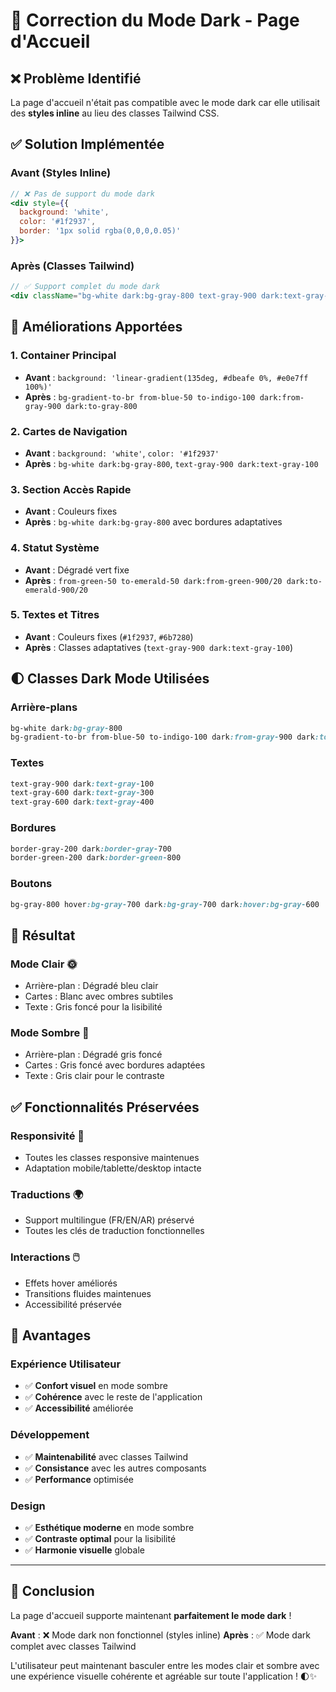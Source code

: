 # 🌙 Correction du Mode Dark - Page d'Accueil

## ❌ **Problème Identifié**
La page d'accueil n'était pas compatible avec le mode dark car elle utilisait des **styles inline** au lieu des classes Tailwind CSS.

## ✅ **Solution Implémentée**

### **Avant (Styles Inline)**
```jsx
// ❌ Pas de support du mode dark
<div style={{
  background: 'white',
  color: '#1f2937',
  border: '1px solid rgba(0,0,0,0.05)'
}}>
```

### **Après (Classes Tailwind)**
```jsx
// ✅ Support complet du mode dark
<div className="bg-white dark:bg-gray-800 text-gray-900 dark:text-gray-100 border border-gray-200 dark:border-gray-700">
```

## 🎨 **Améliorations Apportées**

### 1. **Container Principal**
- **Avant** : `background: 'linear-gradient(135deg, #dbeafe 0%, #e0e7ff 100%)'`
- **Après** : `bg-gradient-to-br from-blue-50 to-indigo-100 dark:from-gray-900 dark:to-gray-800`

### 2. **Cartes de Navigation**
- **Avant** : `background: 'white'`, `color: '#1f2937'`
- **Après** : `bg-white dark:bg-gray-800`, `text-gray-900 dark:text-gray-100`

### 3. **Section Accès Rapide**
- **Avant** : Couleurs fixes
- **Après** : `bg-white dark:bg-gray-800` avec bordures adaptatives

### 4. **Statut Système**
- **Avant** : Dégradé vert fixe
- **Après** : `from-green-50 to-emerald-50 dark:from-green-900/20 dark:to-emerald-900/20`

### 5. **Textes et Titres**
- **Avant** : Couleurs fixes (`#1f2937`, `#6b7280`)
- **Après** : Classes adaptatives (`text-gray-900 dark:text-gray-100`)

## 🌓 **Classes Dark Mode Utilisées**

### **Arrière-plans**
```css
bg-white dark:bg-gray-800
bg-gradient-to-br from-blue-50 to-indigo-100 dark:from-gray-900 dark:to-gray-800
```

### **Textes**
```css
text-gray-900 dark:text-gray-100
text-gray-600 dark:text-gray-300
text-gray-600 dark:text-gray-400
```

### **Bordures**
```css
border-gray-200 dark:border-gray-700
border-green-200 dark:border-green-800
```

### **Boutons**
```css
bg-gray-800 hover:bg-gray-700 dark:bg-gray-700 dark:hover:bg-gray-600
```

## 🎯 **Résultat**

### **Mode Clair** 🌞
- Arrière-plan : Dégradé bleu clair
- Cartes : Blanc avec ombres subtiles
- Texte : Gris foncé pour la lisibilité

### **Mode Sombre** 🌙
- Arrière-plan : Dégradé gris foncé
- Cartes : Gris foncé avec bordures adaptées
- Texte : Gris clair pour le contraste

## ✅ **Fonctionnalités Préservées**

### **Responsivité** 📱
- Toutes les classes responsive maintenues
- Adaptation mobile/tablette/desktop intacte

### **Traductions** 🌍
- Support multilingue (FR/EN/AR) préservé
- Toutes les clés de traduction fonctionnelles

### **Interactions** 🖱️
- Effets hover améliorés
- Transitions fluides maintenues
- Accessibilité préservée

## 🚀 **Avantages**

### **Expérience Utilisateur**
- ✅ **Confort visuel** en mode sombre
- ✅ **Cohérence** avec le reste de l'application
- ✅ **Accessibilité** améliorée

### **Développement**
- ✅ **Maintenabilité** avec classes Tailwind
- ✅ **Consistance** avec les autres composants
- ✅ **Performance** optimisée

### **Design**
- ✅ **Esthétique moderne** en mode sombre
- ✅ **Contraste optimal** pour la lisibilité
- ✅ **Harmonie visuelle** globale

---

## 🎉 **Conclusion**

La page d'accueil supporte maintenant **parfaitement le mode dark** ! 

**Avant** : ❌ Mode dark non fonctionnel (styles inline)
**Après** : ✅ Mode dark complet avec classes Tailwind

L'utilisateur peut maintenant basculer entre les modes clair et sombre avec une expérience visuelle cohérente et agréable sur toute l'application ! 🌓✨
